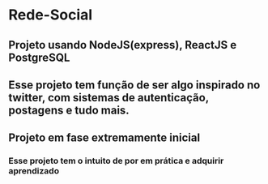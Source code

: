 # Rede-Social

## Projeto usando NodeJS(express), ReactJS e PostgreSQL

## Esse projeto tem função de ser algo inspirado no twitter, com sistemas de autenticação, postagens e tudo mais.

## Projeto em fase extremamente inicial

### Esse projeto tem o intuito de por em prática e adquirir aprendizado